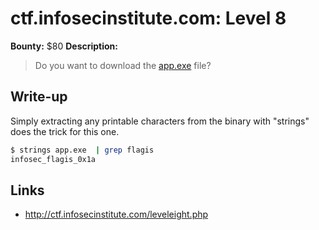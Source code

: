 # ctf.infosecinstitute.com: Level 8
**Bounty:** $80
**Description:**

> Do you want to download the [app.exe](app.exe) file?

## Write-up

Simply extracting any printable characters from the binary with "strings" does the trick for this one.

```bash
$ strings app.exe  | grep flagis
infosec_flagis_0x1a
```
## Links
* <http://ctf.infosecinstitute.com/leveleight.php>


